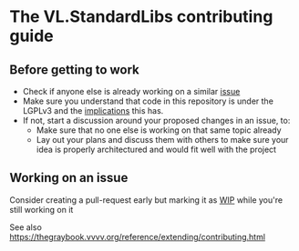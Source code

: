 # The VL.StandardLibs contributing guide

## Before getting to work
* Check if anyone else is already working on a similar [issue](https://github.com/vvvv/VL.StandardLibs/issues)
* Make sure you understand that code in this repository is under the LGPLv3 and the [implications](https://docs.github.com/en/site-policy/github-terms/github-terms-of-service#6-contributions-under-repository-license) this has.
* If not, start a discussion around your proposed changes in an issue, to:
  * Make sure that no one else is working on that same topic already
  * Lay out your plans and discuss them with others to make sure your idea is properly architectured and would fit well with the project

## Working on an issue
Consider creating a pull-request early but marking it as [WIP](https://github.com/marketplace/wip) while you're still working on it

See also https://thegraybook.vvvv.org/reference/extending/contributing.html
